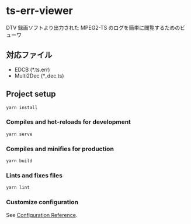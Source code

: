 # ts-err-viewer
DTV 録画ソフトより出力された MPEG2-TS のログを簡単に閲覧するためのビューワ

## 対応ファイル
* EDCB (*.ts.err)
* Multi2Dec (*_dec.ts)

## Project setup
```
yarn install
```

### Compiles and hot-reloads for development
```
yarn serve
```

### Compiles and minifies for production
```
yarn build
```

### Lints and fixes files
```
yarn lint
```

### Customize configuration
See [Configuration Reference](https://cli.vuejs.org/config/).
